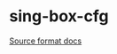 # sing-box-cfg

[Source format docs](https://sing-box.sagernet.org/configuration/rule-set/source-format/)
